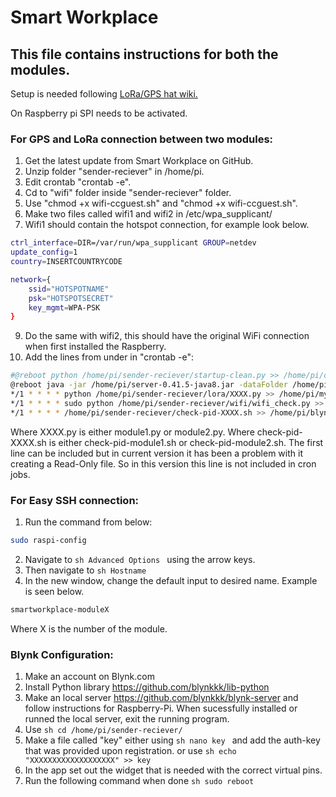 # Smart Workplace

## This file contains instructions for both the modules.

Setup is needed following [LoRa/GPS hat wiki.](http://wiki.dragino.com/index.php?title=Lora/GPS_HAT)

On Raspberry pi SPI needs to be activated.

### For GPS and LoRa connection between two modules:
1. Get the latest update from Smart Workplace on GitHub.
2. Unzip folder "sender-reciever" in /home/pi.
3. Edit crontab "crontab -e".
4. Cd to "wifi" folder inside "sender-reciever" folder.
6. Use "chmod +x wifi-ccguest.sh" and "chmod +x wifi-ccguest.sh".
7. Make two files called wifi1 and wifi2 in /etc/wpa_supplicant/
8. Wifi1 should contain the hotspot connection, for example look below.
```sh
ctrl_interface=DIR=/var/run/wpa_supplicant GROUP=netdev
update_config=1
country=INSERTCOUNTRYCODE

network={
	ssid="HOTSPOTNAME"
	psk="HOTSPOTSECRET"
	key_mgmt=WPA-PSK
}
```
9. Do the same with wifi2, this should have the original WiFi connection when first installed the Raspberry.
10. Add the lines from under in "crontab -e":
```sh
#@reboot python /home/pi/sender-reciever/startup-clean.py >> /home/pi/clean.log 2>&1
@reboot java -jar /home/pi/server-0.41.5-java8.jar -dataFolder /home/pi/Blynk &
*/1 * * * * python /home/pi/sender-reciever/lora/XXXX.py >> /home/pi/myjob.log 2>&1
*/1 * * * * sudo python /home/pi/sender-reciever/wifi/wifi_check.py >> /home/pi/wifilog.log 2>&1
*/1 * * * * /home/pi/sender-reciever/check-pid-XXXX.sh >> /home/pi/blynk.log 2>&1
```
Where XXXX.py is either module1.py or module2.py.
Where check-pid-XXXX.sh is either check-pid-module1.sh or check-pid-module2.sh.
The first line can be included but in current version it has been a problem with it creating a Read-Only file. So in this version this line is not included in cron jobs.

### For Easy SSH connection:
1. Run the command from below:
```sh
sudo raspi-config
```
2. Navigate to ```sh Advanced Options ``` using the arrow keys.
3. Then navigate to ```sh Hostname ```
4. In the new window, change the default input to desired name. Example is seen below.
```sh
smartworkplace-moduleX
```
Where X is the number of the module.

### Blynk Configuration:
1. Make an account on Blynk.com
2. Install Python library https://github.com/blynkkk/lib-python
3. Make an local server https://github.com/blynkkk/blynk-server and follow instructions for Raspberry-Pi. When sucessfully installed or runned the local server, exit the running program.
5. Use ```sh cd /home/pi/sender-reciever/ ```
6. Make a file called "key" either using ```sh nano key ``` and add the auth-key that was provided upon registration.
or use ```sh echo "XXXXXXXXXXXXXXXXXXX" >> key ```
6. In the app set out the widget that is needed with the correct virtual pins.
7. Run the following command when done ```sh sudo reboot ```
